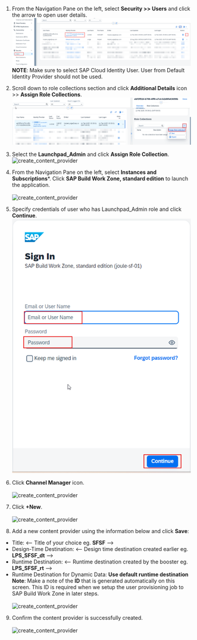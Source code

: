 1. From the Navigation Pane on the left, select **Security >> Users** and click the arrow to open user details.</br>
![create_content_provider](1.png)
 **NOTE**: Make sure to select SAP Cloud Identity User. User from Default Identity Provider should not be used. 

3. Scroll down to role collections section and click **Additional Details** icon >> **Assign Role Collections**.</br> 
![create_content_provider](2.png)   

4. Select the **Launchpad_Admin** and click **Assign Role Collection**.</br>
![create_content_provider](3.jpg) 

5. From the Navigation Pane on the left, select **Instances and Subscriptions***. Click **SAP Build Work Zone, standard edition** to launch the application.</br>  
![create_content_provider](4.jpg) 

6. Specify credentials of user who has Launchpad_Admin role and click **Continue**.</br>
![create_content_provider](4-1.png) 

7. Click **Channel Manager** icon.</br>     
![create_content_provider](5.jpg)  

8. Click **+New**.</br>          
![create_content_provider](6.jpg)

9. Add a new content provider using the information below and click **Save**:
  * Title: <-- Title of your choice eg. **SFSF** -->
  * Design-Time Destination: <-- Design time destination created earlier eg. **LPS_SFSF_dt** -->
  * Runtime Destination: <-- Runtime destination created by the booster eg. **LPS_SFSF_rt** -->
  * Runtime Destination for Dynamic Data: **Use default runtime destination**                   
**Note**: Make a note of the **ID** that is generated automatically on this screen.  This ID is required when we setup the user provisioning job to SAP Build Work Zone in later steps.</br>                         
![create_content_provider](7.jpg)

9. Confirm the content provider is successfully created.</br>                                       
![create_content_provider](8.jpg)
